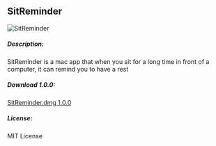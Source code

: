 ## SitReminder

![SitReminder](https://silentcloud.github.io/upload/Sitreminder.png)

##### Description: 

SitReminder is a mac app that when you sit for a long time in front of a computer, it can remind you to have a rest

##### Download 1.0.0:

[SitReminder.dmg 1.0.0](https://silentcloud.github.io/upload/SitReminder.dmg)

##### License: 

MIT License
